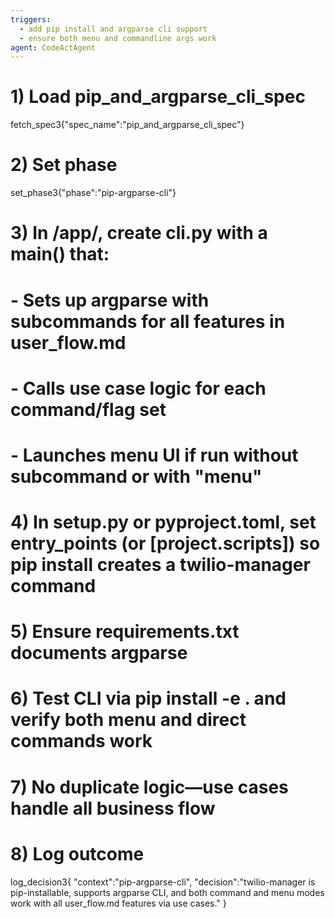 ```yaml
---
triggers:
  - add pip install and argparse cli support
  - ensure both menu and commandline args work
agent: CodeActAgent
---
```


# 1) Load pip_and_argparse_cli_spec
fetch_spec3{"spec_name":"pip_and_argparse_cli_spec"}

# 2) Set phase
set_phase3{"phase":"pip-argparse-cli"}

# 3) In /app/, create cli.py with a main() that:
#     - Sets up argparse with subcommands for all features in user_flow.md
#     - Calls use case logic for each command/flag set
#     - Launches menu UI if run without subcommand or with "menu"
# 4) In setup.py or pyproject.toml, set entry_points (or [project.scripts]) so pip install creates a twilio-manager command
# 5) Ensure requirements.txt documents argparse
# 6) Test CLI via pip install -e . and verify both menu and direct commands work
# 7) No duplicate logic—use cases handle all business flow

# 8) Log outcome
log_decision3{
  "context":"pip-argparse-cli",
  "decision":"twilio-manager is pip-installable, supports argparse CLI, and both command and menu modes work with all user_flow.md features via use cases."
}
